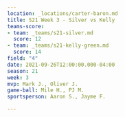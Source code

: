 ```yaml
---
location: _locations/carter-baron.md
title: S21 Week 3 - Silver vs Kelly
teams-score:
- team: _teams/s21-silver.md
  score: 12
- team: _teams/s21-kelly-green.md
  score: 14
field: "4"
date: 2021-09-26T12:00:00.000-04:00
season: 21
week: 3
mvp: Mark J., Oliver J.
game-ball: Mile H., PJ M.
sportsperson: Aaron S., Jayme F.

---
```

